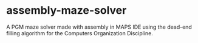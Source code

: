 # assembly-maze-solver
A PGM maze solver made with assembly in MAPS IDE using the dead-end filling algorithm for the Computers Organization Discipline.
